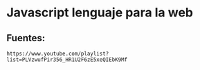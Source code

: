 # Javascript lenguaje para la web
## Fuentes:
    https://www.youtube.com/playlist?list=PLVzwufPir356_HR1U2F6zE5xeQIEbK9Mf